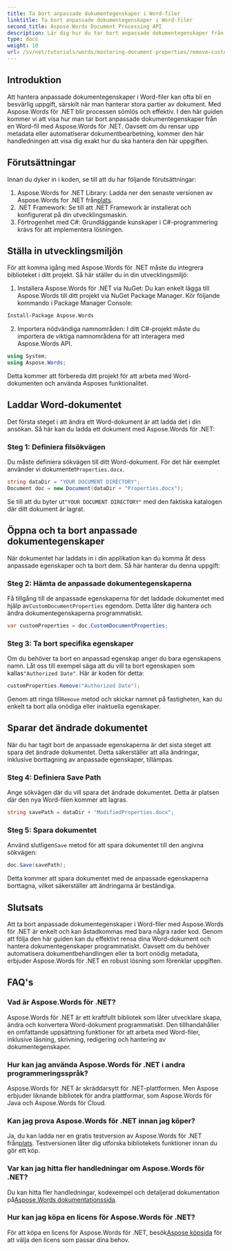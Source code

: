 ```yaml
---
title: Ta bort anpassade dokumentegenskaper i Word-filer
linktitle: Ta bort anpassade dokumentegenskaper i Word-filer
second_title: Aspose.Words Document Processing API
description: Lär dig hur du tar bort anpassade dokumentegenskaper från Word-filer med Aspose.Words för .NET. Den här detaljerade guiden ger steg-för-steg-instruktioner för att effektivt rensa upp dokumentmetadata, vilket sparar tid i dokumenthantering och automatisering.
type: docs
weight: 10
url: /sv/net/tutorials/words/mastering-document-properties/remove-custom-document-properties-in-word-files/
---
```

## Introduktion

Att hantera anpassade dokumentegenskaper i Word-filer kan ofta bli en besvärlig uppgift, särskilt när man hanterar stora partier av dokument. Med Aspose.Words för .NET blir processen sömlös och effektiv. I den här guiden kommer vi att visa hur man tar bort anpassade dokumentegenskaper från en Word-fil med Aspose.Words för .NET. Oavsett om du rensar upp metadata eller automatiserar dokumentbearbetning, kommer den här handledningen att visa dig exakt hur du ska hantera den här uppgiften.

## Förutsättningar

Innan du dyker in i koden, se till att du har följande förutsättningar:

1.  Aspose.Words for .NET Library: Ladda ner den senaste versionen av Aspose.Words for .NET från[plats](https://releases.aspose.com/words/net/).
2. .NET Framework: Se till att .NET Framework är installerat och konfigurerat på din utvecklingsmaskin.
3. Förtrogenhet med C#: Grundläggande kunskaper i C#-programmering krävs för att implementera lösningen.

## Ställa in utvecklingsmiljön

För att komma igång med Aspose.Words för .NET måste du integrera biblioteket i ditt projekt. Så här ställer du in din utvecklingsmiljö:

1. Installera Aspose.Words för .NET via NuGet:
   Du kan enkelt lägga till Aspose.Words till ditt projekt via NuGet Package Manager. Kör följande kommando i Package Manager Console:

```bash
Install-Package Aspose.Words
```

2. Importera nödvändiga namnområden:
   I ditt C#-projekt måste du importera de viktiga namnområdena för att interagera med Aspose.Words API.
   
```csharp
using System;
using Aspose.Words;
```

Detta kommer att förbereda ditt projekt för att arbeta med Word-dokumenten och använda Asposes funktionalitet.

## Laddar Word-dokumentet

Det första steget i att ändra ett Word-dokument är att ladda det i din ansökan. Så här kan du ladda ett dokument med Aspose.Words för .NET:

### Steg 1: Definiera filsökvägen

Du måste definiera sökvägen till ditt Word-dokument. För det här exemplet använder vi dokumentet`Properties.docx`.

```csharp
string dataDir = "YOUR DOCUMENT DIRECTORY";
Document doc = new Document(dataDir + "Properties.docx");
```

 Se till att du byter ut`"YOUR DOCUMENT DIRECTORY"` med den faktiska katalogen där ditt dokument är lagrat.

## Öppna och ta bort anpassade dokumentegenskaper

När dokumentet har laddats in i din applikation kan du komma åt dess anpassade egenskaper och ta bort dem. Så här hanterar du denna uppgift:

### Steg 2: Hämta de anpassade dokumentegenskaperna

 Få tillgång till de anpassade egenskaperna för det laddade dokumentet med hjälp av`CustomDocumentProperties` egendom. Detta låter dig hantera och ändra dokumentegenskaperna programmatiskt.

```csharp
var customProperties = doc.CustomDocumentProperties;
```

### Steg 3: Ta bort specifika egenskaper

 Om du behöver ta bort en anpassad egenskap anger du bara egenskapens namn. Låt oss till exempel säga att du vill ta bort egenskapen som kallas`"Authorized Date"`. Här är koden för detta:

```csharp
customProperties.Remove("Authorized Date");
```

 Genom att ringa till`Remove` metod och skickar namnet på fastigheten, kan du enkelt ta bort alla onödiga eller inaktuella egenskaper.

## Sparar det ändrade dokumentet

När du har tagit bort de anpassade egenskaperna är det sista steget att spara det ändrade dokumentet. Detta säkerställer att alla ändringar, inklusive borttagning av anpassade egenskaper, tillämpas.

### Steg 4: Definiera Save Path

Ange sökvägen där du vill spara det ändrade dokumentet. Detta är platsen där den nya Word-filen kommer att lagras.

```csharp
string savePath = dataDir + "ModifiedProperties.docx";
```

### Steg 5: Spara dokumentet

 Använd slutligen`Save` metod för att spara dokumentet till den angivna sökvägen:

```csharp
doc.Save(savePath);
```

Detta kommer att spara dokumentet med de anpassade egenskaperna borttagna, vilket säkerställer att ändringarna är beständiga.

## Slutsats

Att ta bort anpassade dokumentegenskaper i Word-filer med Aspose.Words för .NET är enkelt och kan åstadkommas med bara några rader kod. Genom att följa den här guiden kan du effektivt rensa dina Word-dokument och hantera dokumentegenskaper programmatiskt. Oavsett om du behöver automatisera dokumentbehandlingen eller ta bort onödig metadata, erbjuder Aspose.Words för .NET en robust lösning som förenklar uppgiften.

## FAQ's

### Vad är Aspose.Words för .NET?

Aspose.Words för .NET är ett kraftfullt bibliotek som låter utvecklare skapa, ändra och konvertera Word-dokument programmatiskt. Den tillhandahåller en omfattande uppsättning funktioner för att arbeta med Word-filer, inklusive läsning, skrivning, redigering och hantering av dokumentegenskaper.

### Hur kan jag använda Aspose.Words för .NET i andra programmeringsspråk?

Aspose.Words för .NET är skräddarsytt för .NET-plattformen. Men Aspose erbjuder liknande bibliotek för andra plattformar, som Aspose.Words för Java och Aspose.Words för Cloud.

### Kan jag prova Aspose.Words för .NET innan jag köper?

 Ja, du kan ladda ner en gratis testversion av Aspose.Words för .NET från[plats](https://releases.aspose.com/). Testversionen låter dig utforska bibliotekets funktioner innan du gör ett köp.

### Var kan jag hitta fler handledningar om Aspose.Words för .NET?

 Du kan hitta fler handledningar, kodexempel och detaljerad dokumentation på[Aspose.Words dokumentationssida](https://reference.aspose.com/words/net/).

### Hur kan jag köpa en licens för Aspose.Words för .NET?

För att köpa en licens för Aspose.Words för .NET, besök[Aspose köpsida](https://purchase.aspose.com/buy) för att välja den licens som passar dina behov.